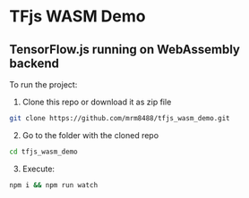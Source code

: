 # TFjs WASM Demo
## TensorFlow.js running on WebAssembly backend


To run the project:
1. Clone this repo or download it as zip file
```sh
git clone https://github.com/mrm8488/tfjs_wasm_demo.git
```
2. Go to the folder with the cloned repo
```sh
cd tfjs_wasm_demo
```
3. Execute:
```sh
npm i && npm run watch
```
